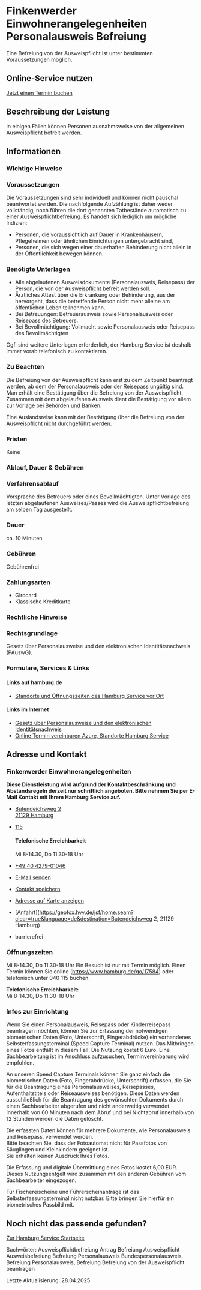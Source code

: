 




Finkenwerder Einwohnerangelegenheiten Personalausweis Befreiung
===============================================================

Eine Befreiung von der Ausweispflicht ist unter bestimmten Voraussetzungen möglich.

Online-Service nutzen
---------------------

[Jetzt einen Termin buchen](https://driveport.de/termine/?MA=1)

Beschreibung der Leistung
-------------------------

In einigen Fällen können Personen ausnahmsweise von der allgemeinen Ausweispflicht befreit werden.

Informationen
-------------

### Wichtige Hinweise

### Voraussetzungen

Die Voraussetzungen sind sehr individuell und können nicht pauschal beantwortet werden. Die nachfolgende Aufzählung ist daher weder vollständig, noch führen die dort genannten Tatbestände automatisch zu einer Ausweispflichtbefreiung. Es handelt sich lediglich um mögliche Indizien:

* Personen, die voraussichtlich auf Dauer in Krankenhäusern, Pflegeheimen oder ähnlichen Einrichtungen untergebracht sind,
* Personen, die sich wegen einer dauerhaften Behinderung nicht allein in der Öffentlichkeit bewegen können.

### Benötigte Unterlagen

* Alle abgelaufenen Ausweisdokumente (Personalausweis, Reisepass) der Person, die von der Ausweispflicht befreit werden soll.
* Ärztliches Attest über die Erkrankung oder Behinderung, aus der hervorgeht, dass die betreffende Person nicht mehr alleine am öffentlichen Leben teilnehmen kann.
* Bei Betreuungen: Betreuerausweis sowie Personalausweis oder Reisepass des Betreuers.
* Bei Bevollmächtigung: Vollmacht sowie Personalausweis oder Reisepass des Bevollmächtigten

Ggf. sind weitere Unterlagen erforderlich, der Hamburg Service ist deshalb immer vorab telefonisch zu kontaktieren.

### Zu Beachten

Die Befreiung von der Ausweispflicht kann erst zu dem Zeitpunkt beantragt werden, ab dem der Personalausweis oder der Reisepass ungültig sind. Man erhält eine Bestätigung über die Befreiung von der Ausweispflicht. Zusammen mit dem abgelaufenen Ausweis dient die Bestätigung vor allem zur Vorlage bei Behörden und Banken.  
  
Eine Auslandsreise kann mit der Bestätigung über die Befreiung von der Ausweispflicht nicht durchgeführt werden.

### Fristen

Keine

### Ablauf, Dauer & Gebühren

### Verfahrensablauf

Vorsprache des Betreuers oder eines Bevollmächtigten. Unter Vorlage des letzten abgelaufenen Ausweises/Passes wird die Ausweispflichtbefreiung am selben Tag ausgestellt.

### Dauer

ca. 10 Minuten

### Gebühren

Gebührenfrei

### Zahlungsarten

* Girocard
* Klassische Kreditkarte

### Rechtliche Hinweise

### Rechtsgrundlage

Gesetz über Personalausweise und den elektronischen Identitätsnachweis (PAuswG).

### Formulare, Services & Links

#### Links auf hamburg.de

* [Standorte und Öffnungszeiten des Hamburg Service vor Ort](https://www.hamburg.de/go/17584)

#### Links im Internet

* [Gesetz über Personalausweise und den elektronischen Identitätsnachweis](https://www.gesetze-im-internet.de/pauswg/index.html)
* [Online Termin vereinbaren Azure, Standorte Hamburg Service](https://driveport.de/termine/?MA=1)

Adresse und Kontakt
-------------------

### Finkenwerder Einwohnerangelegenheiten

**Diese Dienstleistung wird aufgrund der Kontaktbeschränkung und Abstandsregeln derzeit nur schriftlich angeboten. Bitte nehmen Sie per E-Mail Kontakt mit Ihrem Hamburg Service auf.**

* [Butendeichsweg 2   
  21129 Hamburg](#)
* [115](tel:+4940115 "115")

  #### Telefonische Erreichbarkeit

  Mi 8-14.30, Do 11.30-18 Uhr
* [+49 40 4279-01046](tel:+4940427901046 "+49 40 4279-01046")
* [E-Mail senden](mailto:mobilesteamsued@hamburgservice.de)
* [Kontakt speichern](//iason.hamburg.de/befi/info/vcard/111093283/ "Kontakt speichern")
* [Adresse auf Karte anzeigen](#)
* [Anfahrt](https://geofox.hvv.de/jsf/home.seam?clear=true&language=de&destination=Butendeichsweg 2, 21129 Hamburg)
* barrierefrei

### Öffnungszeiten

Mi 8-14.30, Do 11.30-18 Uhr Ein Besuch ist nur mit Termin möglich. Einen Termin können Sie online (https://www.hamburg.de/go/17584) oder telefonisch unter 040 115 buchen.

**Telefonische Erreichbarkeit:**  
Mi 8-14.30, Do 11.30-18 Uhr

### Infos zur Einrichtung

Wenn Sie einen Personalausweis, Reisepass oder Kinderreisepass beantragen möchten, können Sie zur Erfassung der notwendigen biometrischen Daten (Foto, Unterschrift, Fingerabdrücke) ein vorhandenes Selbsterfassungsterminal (Speed Capture Terminal) nutzen. Das Mitbringen eines Fotos entfällt in diesem Fall. Die Nutzung kostet 6 Euro. Eine Sachbearbeitung ist im Anschluss aufzusuchen, Terminvereinbarung wird empfohlen.

An unseren Speed Capture Terminals können Sie ganz einfach die biometrischen Daten (Foto, Fingerabdrücke, Unterschrift) erfassen, die Sie für die Beantragung eines Personalausweises, Reisepasses, Aufenthaltstitels oder Reiseausweises benötigen. Diese Daten werden ausschließlich für die Beantragung des gewünschten Dokuments durch einen Sachbearbeiter abgerufen und nicht anderweitig verwendet. Innerhalb von 60 Minuten nach dem Abruf und bei Nichtabruf innerhalb von 12 Stunden werden die Daten gelöscht.  
  
Die erfassten Daten können für mehrere Dokumente, wie Personalausweis und Reisepass, verwendet werden.  
Bitte beachten Sie, dass der Fotoautomat nicht für Passfotos von Säuglingen und Kleinkindern geeignet ist.  
Sie erhalten keinen Ausdruck Ihres Fotos.  
  
Die Erfassung und digitale Übermittlung eines Fotos kostet 6,00 EUR. Dieses Nutzungsentgelt wird zusammen mit den anderen Gebühren vom Sachbearbeiter eingezogen.  
  
Für Fischereischeine und Führerscheinanträge ist das Selbsterfassungsterminal nicht nutzbar. Bitte bringen Sie hierfür ein biometrisches Passbild mit.

Noch nicht das passende gefunden?
---------------------------------

 [Zur Hamburg Service Startseite](/service/)

Suchwörter: Ausweispflichtbefreiung Antrag Befreiung Ausweispflicht Ausweisbefreiung Befreiung Personalausweis Bundespersonalausweis, Befreiung Personalausweis, Befreiung Befreiung von der Ausweispflicht beantragen

Letzte Aktualisierung: 28.04.2025

